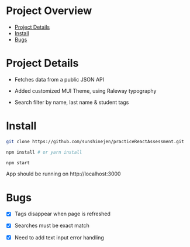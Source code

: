 

  
# Project Overview #
- [Project Details](#project-details)
- [Install](#install)
- [Bugs](#bugs)


# Project Details 

- Fetches data from a public JSON API

- Added customized MUI Theme, using Raleway typography 

- Search filter by name, last name & student tags

# Install
```bash
git clone https://github.com/sunshinejen/practiceReactAssessment.git

npm install # or yarn install

npm start  
```
App should be running on http://localhost:3000 

# Bugs 
- [x] Tags disappear when page is refreshed

- [x] Searches must be exact match

- [x] Need to add text input error handling 
